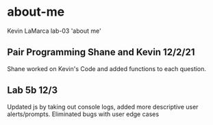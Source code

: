 # about-me
Kevin LaMarca lab-03 'about me'

## Pair Programming Shane and Kevin 12/2/21
Shane worked on Kevin's Code and added functions to each question.

## Lab 5b 12/3
Updated js by taking out console logs, added more descriptive user alerts/prompts.
Eliminated bugs with user edge cases 
